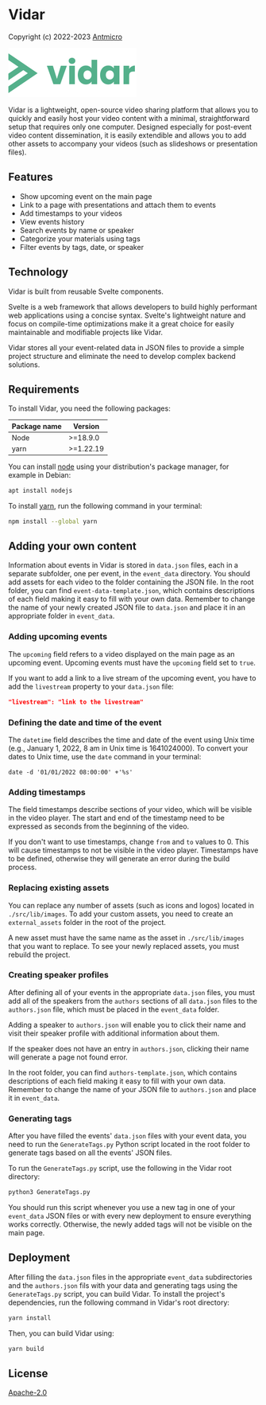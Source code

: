 # Vidar

Copyright (c) 2022-2023 [Antmicro](https://www.antmicro.com)

![Vidar](img/vidar-logo.png)

Vidar is a lightweight, open-source video sharing platform that allows you to quickly and easily host your video content with a minimal, straightforward setup that requires only one computer.
Designed especially for post-event video content dissemination, it is easily extendible and allows you to add other assets to accompany your videos (such as slideshows or presentation files).

## Features

- Show upcoming event on the main page
- Link to a page with presentations and attach them to events
- Add timestamps to your videos
- View events history
- Search events by name or speaker
- Categorize your materials using tags
- Filter events by tags, date, or speaker

## Technology

Vidar is built from reusable Svelte components.

Svelte is a web framework that allows developers to build highly performant web applications using a concise syntax.
Svelte's lightweight nature and focus on compile-time optimizations make it a great choice for easily maintainable and modifiable projects like Vidar.

Vidar stores all your event-related data in JSON files to provide a simple project structure and eliminate the need to develop complex backend solutions.

## Requirements

To install Vidar, you need the following packages:

| Package name | Version   |
| ------------ | --------- |
| Node         | >=18.9.0  |
| yarn         | >=1.22.19 |

You can install [node](https://nodejs.org/en/) using your distribution's package manager, for example in Debian:

```sh
apt install nodejs
```

To install [yarn](https://yarnpkg.com/), run the following command in your terminal:

```sh
npm install --global yarn
```

## Adding your own content

Information about events in Vidar is stored in `data.json` files, each in a separate subfolder, one per event, in the `event_data` directory.
You should add assets for each video to the folder containing the JSON file.
In the root folder, you can find `event-data-template.json`, which contains descriptions of each field making it easy to fill with your own data.
Remember to change the name of your newly created JSON file to `data.json` and place it in an appropriate folder in `event_data`.

### Adding upcoming events

The `upcoming` field refers to a video displayed on the main page as an upcoming event.
Upcoming events must have the `upcoming` field set to `true`.

If you want to add a link to a live stream of the upcoming event, you have to add the `livestream` property to your `data.json` file:

```json
"livestream": "link to the livestream"
```

### Defining the date and time of the event

The `datetime` field describes the time and date of the event using Unix time (e.g., January 1, 2022, 8 am in Unix time is 1641024000).
To convert your dates to Unix time, use the `date` command in your terminal:

```
date -d '01/01/2022 08:00:00' +'%s'
```

### Adding timestamps

The field timestamps describe sections of your video, which will be visible in the video player.
The start and end of the timestamp need to be expressed as seconds from the beginning of the video.

If you don't want to use timestamps, change `from` and `to` values to 0.
This will cause timestamps to not be visible in the video player.
Timestamps have to be defined, otherwise they will generate an error during the build process.

### Replacing existing assets

You can replace any number of assets (such as icons and logos) located in `./src/lib/images`.
To add your custom assets, you need to create an `external_assets` folder in the root of the project.

A new asset must have the same name as the asset in `./src/lib/images` that you want to replace.
To see your newly replaced assets, you must rebuild the project.

### Creating speaker profiles

After defining all of your events in the appropriate `data.json` files, you must add all of the speakers from the `authors` sections of all `data.json` files to the `authors.json` file, which must be placed in the `event_data` folder.

Adding a speaker to `authors.json` will enable you to click their name and visit their speaker profile with additional information about them.

If the speaker does not have an entry in `authors.json`, clicking their name will generate a page not found error.

In the root folder, you can find `authors-template.json`, which contains descriptions of each field making it easy to fill with your own data.
Remember to change the name of your JSON file to `authors.json` and place it in `event_data`.

### Generating tags

After you have filled the events' `data.json` files with your event data, you need to run the `GenerateTags.py` Python script located in the root folder to generate tags based on all the events' JSON files.

To run the `GenerateTags.py` script, use the following in the Vidar root directory:

```sh
python3 GenerateTags.py
```

You should run this script whenever you use a new tag in one of your `event_data` JSON files or with every new deployment to ensure everything works correctly.
Otherwise, the newly added tags will not be visible on the main page.

## Deployment

After filling the `data.json` files in the appropriate `event_data` subdirectories and the `authors.json` fils with your data and generating tags using the `GenerateTags.py` script, you can build Vidar.
To install the project's dependencies, run the following command in Vidar's root directory:

```sh
yarn install
```

Then, you can build Vidar using:

```sh
yarn build
```

## License

[Apache-2.0](LICENSE)
